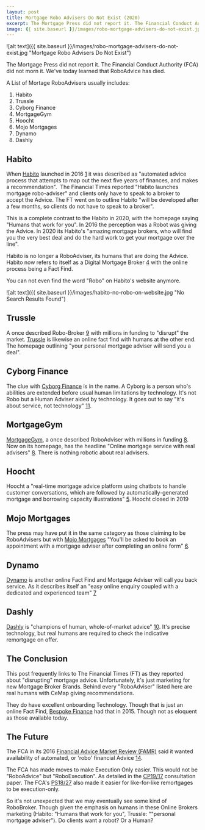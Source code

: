 ```yaml
---
layout: post
title: Mortgage Robo Advisers Do Not Exist (2020)
excerpt: The Mortgage Press did not report it. The Financial Conduct Authority (FCA) did not morn it. We've today learned that RoboAdvice has died.
image: {{ site.baseurl }}/images/robo-mortgage-advisers-do-not-exist.jpg
---
```



![alt text]({{ site.baseurl }}/images/robo-mortgage-advisers-do-not-exist.jpg "Mortgage Robo Advisers Do Not Exist")



The Mortgage Press did not report it. The Financial Conduct Authority (FCA) did not morn it. We've today learned that RoboAdvice has died.

A List of Mortage RoboAdvisers usually includes:

1.  Habito
2.  Trussle
3.  Cyborg Finance
4.  MortgageGym
5.  Hoocht
6.  Mojo Mortgages
7.  Dynamo
8.  Dashly

## Habito

When [Habito] launched in 2016 [1] it was described as "automated advice process that attempts to map out the next five years of finances, and makes a recommendation".  The Financial Times reported "Habito launches mortgage robo-adviser" and clients only have to speak to a broker to accept the Advice. The FT went on to outline Habito "will be developed after a few months, so clients do not have to speak to a broker".

This is a complete contrast to the Habito in 2020, with the homepage saying "Humans that work for you". In 2016 the perception was a Robot was giving the Advice. In 2020 its Habito's "amazing mortgage brokers, who will find you the very best deal and do the hard work to get your mortgage over the line".

Habito is no longer a RoboAdviser, its humans that are doing the Advice. Habito now refers to itself as a Digital Mortgage Broker [4] with the online process being a Fact Find.

You can not even find the word "Robo" on Habito's website anymore.

![alt text]({{ site.baseurl }}/images/habito-no-robo-on-website.jpg "No Search Results Found")

## Trussle

A once described Robo-Broker [9] with millions in funding to "disrupt" the market. [Trussle] is likewise an online fact find with humans at the other end. The homepage outlining "your personal mortgage adviser will send you a deal".

## Cyborg Finance

The clue with [Cyborg Finance] is in the name. A Cyborg is a person who's abilities are extended before usual human limitations by technology. It's not Robo but a Human Adviser aided by technology. It goes out to say "it's about service, not technology" [11].

## MortgageGym

[MortgageGym], a once described RoboAdviser with millions in funding [8]. Now on its homepage, has the headline "Online mortgage service with real advisers" [8]. There is nothing robotic about real advisers. 

## Hoocht

Hoocht a "real-time mortgage advice platform using chatbots to handle customer conversations, which are followed by automatically-generated mortgage and borrowing capacity illustrations" [5]. Hoocht closed in 2019

## Mojo Mortgages

The press may have put it in the same category as those claiming to be RoboAdvisers but with [Mojo Mortgages] "You'll be asked to book an appointment with a mortgage adviser after completing an online form" [6].

## Dynamo

[Dynamo] is another online Fact Find and Mortgage Adviser will call you back service. As it describes itself an "easy online enquiry coupled with a dedicated and experienced team" [7]

## Dashly 

[Dashly] is "champions of human, whole-of-market advice" [10]. It's precise technology, but real humans are required to check the indicative remortgage on offer.

## The Conclusion

This post frequently links to The Financial Times (FT) as they reported about "disrupting" mortgage advice. Unfortunately, it's just marketing for new Mortgage Broker Brands. Behind every "RoboAdviser" listed here are real humans with CeMap giving recommendations.

They do have excellent onboarding Technology. Though that is just an online Fact Find, [Bespoke Finance] had that in 2015. Though not as eloquent as those available today.

## The Future

The FCA in its 2016 [Financial Advice Market Review (FAMR)] said it wanted availability of automated, or 'robo' financial Advice [14].

The FCA has made moves to make Execution Only easier. This would not be "RoboAdvice" but "RoboExecution". As detailed in the [CP19/17] consultation paper. The FCA's [PS18/27] also made it easier for like-for-like remortgages to be execution-only.

So it's not unexpected that we may eventually see some kind of RoboBroker. Though given the emphasis on humans in these Online Brokers marketing (Habito: "Humans that work for you", Trussle: ""personal mortgage adviser"). Do clients want a robot? Or a Human?

[1]: https://www.ftadviser.com/2016/04/14/mortgages/habito-offers-quick-fixes-SSLBRoV346CleI3CdM0yyI/article.html

[2]: https://www.ftadviser.com/2016/09/12/mortgages/mortgage-products/habito-launches-mortgage-robo-adviser-mL05dgiuTC9B6Nm3Fo82xI/article.html

[3]: https://www.habito.com/

[4]: https://techcrunch.com/2020/08/12/habito-completes-series-c/

[5]: https://www.ftadviser.com/mortgages/2018/01/17/mortgage-network-launches-robo-adviser/

[6]: https://www.which.co.uk/money/mortgages-and-property/mortgages/getting-a-mortgage/online-mortgage-brokers-avpld6k93y6y

[7]: https://www.dynamo.co.uk/about

[8]: https://www.mortgagegym.com/

[9]: https://www.ftadviser.com/mortgages/2020/01/21/robo-broker-bags-7-5m-of-funding/

[10]: https://www.dashly.com/partners/mortgage-advisers

[11]: https://cyborg.finance/our-story

[Cyborg Finance]: https://cyborg.finance/

[Bespoke Finance]: https://bespokefinance.info/apply

[14]: https://www.ftadviser.com/2016/05/17/ifa-industry/technology/robo-advice-the-good-bad-and-the-ugly-aVBOWVGdjUzzsd67kyvl7M/article.html

[Financial Advice Market Review (FAMR)]: https://www.fca.org.uk/firms/financial-advice-market-review-famr
[CP19/17]: https://www.fca.org.uk/publications/policy-statements/ps20-01-mortgage-advice-and-selling-standards-feedback-cp19-17-and-final-rules
[PS18/27]: https://www.fca.org.uk/publications/policy-statements/ps19-27-changes-mortgage-responsible-lending-rules-and-guidance-%E2%80%93-feedback-cp19-14-and-final-rules
[Dynamo]: https://www.dynamo.co.uk/
[Dashly]: https://www.dashly.com/
[Mojo Mortgages]: https://mojomortgages.com/
[MortgageGym]: https://www.mortgagegym.com/
[Trussle]: https://trussle.com/
[Habito]: https://www.habito.com/
